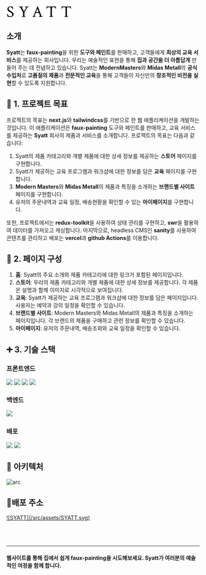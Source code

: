 ![Syatt 로고](/src/assets/SYATT.svg)

## 소개

**Syatt**는 **faux-painting**을 위한 **도구와 페인트**를 판매하고, 고객들에게 **최상의 교육 서비스**를 제공하는 회사입니다. 우리는 예술적인 표현을 통해 **집과 공간을 더 아름답게** 만들어 주는 데 전념하고 있습니다. Syatt는 **ModernMasters**와 **Midas Metall**의 **공식 수입처**로 **고품질의 제품**과 **전문적인 교육**을 통해 고객들이 자신만의 **창조적인 비전을 실현**할 수 있도록 지원합니다.

## 🎈 1. 프로젝트 목표

프로젝트의 목표는 **next.js**와 **tailwindcss**를 기반으로 한 웹 애플리케이션을 개발하는 것입니다. 이 애플리케이션은 **faux-painting** 도구와 페인트를 판매하고, 교육 서비스를 제공하는 **Syatt** 회사의 제품과 서비스를 소개합니다. 프로젝트의 목표는 다음과 같습니다:

1. Syatt의 제품 카테고리와 개별 제품에 대한 상세 정보를 제공하는 **스토어** 페이지를 구현합니다.
2. Syatt가 제공하는 교육 프로그램과 워크샵에 대한 정보를 담은 **교육** 페이지를 구현합니다.
3. **Modern Masters**와 **Midas Metall**의 제품과 특징을 소개하는 **브랜드별 사이트** 페이지를 구현합니다.
4. 유저의 주문내역과 교육 일정, 배송현황을 확인할 수 있는 **마이페이지**를 구현합니다.

또한, 프로젝트에서는 **redux-toolkit**을 사용하여 상태 관리를 구현하고, **swr**을 활용하여 데이터를 가져오고 캐싱합니다. 마지막으로, headless CMS인 **sanity**를 사용하여 콘텐츠를 관리하고 배포는 **vercel**과 **github Actions**를 이용합니다.

## 📑 2. 페이지 구성

1. **홈**: Syatt의 주요 소개와 제품 카테고리에 대한 링크가 포함된 페이지입니다.
2. **스토어**: 우리의 제품 카테고리와 개별 제품에 대한 상세 정보를 제공합니다. 각 제품은 설명과 함께 이미지로 시각적으로 보여집니다.
3. **교육**: Syatt가 제공하는 교육 프로그램과 워크샵에 대한 정보를 담은 페이지입니다. 사용자는 예약과 강의 일정을 확인할 수 있습니다.
4. **브랜드별 사이트**: Modern Masters와 Midas Metall의 제품과 특징을 소개하는 페이지입니다. 각 브랜드의 제품을 구매하고 관련 정보를 확인할 수 있습니다.
5. **마이페이지**: 유저의 주문내역, 배송조회와 교육 일정을 확인할 수 있습니다.

## ➕ 3. 기술 스택

### 프론트엔드

<img src="https://img.shields.io/badge/Nextjs13-black?style=for-the-badge&logo=next.js&logoColor=white">
<img src="https://img.shields.io/badge/typescript-skyblue?style=for-the-badge&logo=typescript&logoColor=white">
<img src="https://img.shields.io/badge/reduxtoolkit-orange?style=for-the-badge&logo=redux&logoColor=white">
<img src="https://img.shields.io/badge/tailwindcss-blue?style=for-the-badge&logo=tailwindcss&logoColor=white">

### 백엔드

<img src="https://img.shields.io/badge/sanity-orange?style=for-the-badge&logo=sanity&logoColor=white">

### 배포

<img src="https://img.shields.io/badge/vercel-black?style=for-the-badge&logo=vercel&logoColor=white">
<img src="https://img.shields.io/badge/github Actions-gray?style=for-the-badge&logo=github&logoColor=white">

## 🔨 아키텍처
![arc](https://github.com/New-Syatte/Syatte/assets/84277185/9a9b93e6-e5cf-401e-a666-54ecce68be4a)



## 🎊배포 주소

<a href="https://syatt-deploy.vercel.app" target="_blank">
  ![SYATT](/src/assets/SYATT.svg)
</a>

<br/>
<br/>
<br/>
<br/>

---

#### 웹사이트를 통해 집에서 쉽게 faux-painting을 시도해보세요. Syatt가 여러분의 예술적인 여정을 함께 합니다.
